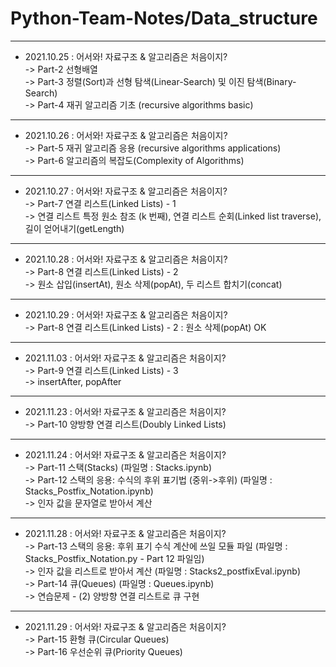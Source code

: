 # Python-Team-Notes/Data_structure

***
* 2021.10.25 : 어서와! 자료구조 & 알고리즘은 처음이지?  
-> Part-2 선형배열   
-> Part-3 정렬(Sort)과 선형 탐색(Linear-Search) 및 이진 탐색(Binary-Search)   
-> Part-4 재귀 알고리즘 기초  (recursive algorithms basic)   


***   
* 2021.10.26 : 어서와! 자료구조 & 알고리즘은 처음이지?  
-> Part-5 재귀 알고리즘 응용  (recursive algorithms applications)    
-> Part-6 알고리즘의 복잡도(Complexity of Algorithms)    



***   
* 2021.10.27 : 어서와! 자료구조 & 알고리즘은 처음이지?  
-> Part-7 연결 리스트(Linked Lists) - 1    
-> 연결 리스트 특정 원소 참조 (k 번째), 연결 리스트 순회(Linked list traverse), 길이 얻어내기(getLength)   
 

***   
* 2021.10.28 : 어서와! 자료구조 & 알고리즘은 처음이지?  
-> Part-8 연결 리스트(Linked Lists) - 2   
-> 원소 삽입(insertAt), 원소 삭제(popAt), 두 리스트 합치기(concat)         


***   
* 2021.10.29 : 어서와! 자료구조 & 알고리즘은 처음이지?   
-> Part-8 연결 리스트(Linked Lists) - 2  : 원소 삭제(popAt)   OK


***
* 2021.11.03 : 어서와! 자료구조 & 알고리즘은 처음이지?   
-> Part-9 연결 리스트(Linked Lists) - 3   
-> insertAfter, popAfter   


***
* 2021.11.23 : 어서와! 자료구조 & 알고리즘은 처음이지?   
-> Part-10 양방향 연결 리스트(Doubly Linked Lists)       


***
* 2021.11.24 : 어서와! 자료구조 & 알고리즘은 처음이지?   
-> Part-11 스택(Stacks)   (파일명 : Stacks.ipynb)   
-> Part-12 스택의 응용: 수식의 후위 표기법 (중위->후위)  (파일명 : Stacks_Postfix_Notation.ipynb)   
-> 인자 값을 문자열로 받아서 계산   


***
* 2021.11.28 : 어서와! 자료구조 & 알고리즘은 처음이지?   
-> Part-13 스택의 응용: 후위 표기 수식 계산에 쓰일 모듈 파일   (파일명 : Stacks_Postfix_Notation.py - Part 12 파일임)   
-> 인자 값을 리스트로 받아서 계산  (파일명 : Stacks2_postfixEval.ipynb)   
-> Part-14  큐(Queues)  (파일명 : Queues.ipynb)    
-> 연습문제 - (2) 양방향 연결 리스트로 큐 구현  





***
* 2021.11.29 : 어서와! 자료구조 & 알고리즘은 처음이지?   
-> Part-15 환형 큐(Circular Queues)  
-> Part-16 우선순위 큐(Priority Queues)  
